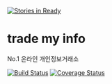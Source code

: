 [![Stories in Ready](https://badge.waffle.io/if1live/trade-my-info.png?label=ready)](https://waffle.io/if1live/trade-my-info)
# trade my info

No.1 온라인 개인정보거래소 

[![Build Status](https://travis-ci.org/if1live/trade-my-info.png?branch=master)](https://travis-ci.org/if1live/trade-my-info)
[![Coverage Status](https://coveralls.io/repos/if1live/trade-my-info/badge.png)](https://coveralls.io/r/if1live/trade-my-info)
